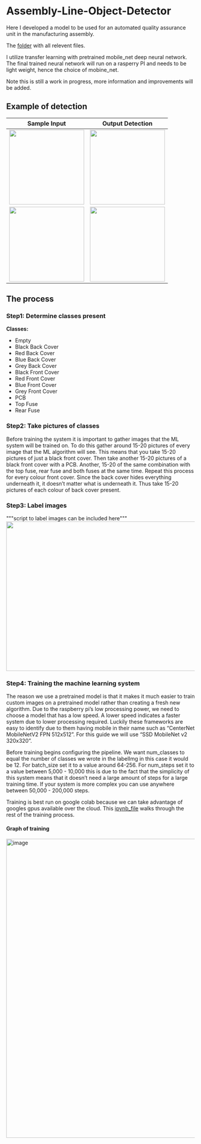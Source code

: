 # Assembly-Line-Object-Detector
Here I developed a model to be used for an automated quality assurance unit in the manufacturing assembly. 

The [folder](https://drive.google.com/drive/folders/1NPSe6jSGzYp8Xd81uxs9kF1o5BPGgz7p?usp=sharing
) with all relevent files.


I utilize transfer learning with pretrained mobile_net deep neural network. The final trained neural network will run on a rasperry PI and needs to be light weight, hence the choice of mobine_net. 

Note this is still a work in progress, more information and improvements will be added.

## Example of detection

| Sample Input        | Output Detection           |
| :---------------------: |:-------------------------:| 
| <img src="https://github.com/AbdulRahmanSilmy/Machine-Assembly-Object-Detector/blob/main/images/input/bluecoverpcbtopfuse_16.jpeg" width="200" height="200" />| <img src="https://github.com/AbdulRahmanSilmy/Machine-Assembly-Object-Detector/blob/main/images/output/download%20(2).png" width="200" height="200" /> | 
| <img src="https://github.com/AbdulRahmanSilmy/Machine-Assembly-Object-Detector/blob/main/images/input/empty_25.jpeg" width="200" height="200" /> | <img src="https://github.com/AbdulRahmanSilmy/Machine-Assembly-Object-Detector/blob/main/images/output/download%20(3).png" width="200" height="200" /> |  


## The process

### Step1: Determine classes present

**Classes:**
-	Empty
-	Black Back Cover
-	Red Back Cover
-	Blue Back Cover
-	Grey Back Cover
-	Black Front Cover
-	Red Front Cover
-	Blue Front Cover
-	Grey Front Cover
-	PCB
-	Top Fuse
-	Rear Fuse

### Step2: Take pictures of classes

Before training the system it is important to gather images that the ML system will be trained on. To do this gather around 15-20 pictures of every image that the ML algorithm will see. This means that you take 15-20 pictures of just a black front cover. Then take another 15-20 pictures of a black front cover with a PCB. Another, 15-20 of the same combination with the top fuse, rear fuse and both fuses at the same time. Repeat this process for every colour front cover. Since the back cover hides everything underneath it, it doesn’t matter what is underneath it. Thus take 15-20 pictures of each colour of back cover present. 

### Step3: Label images
"""script to label images can be included here"""
 <img src="https://user-images.githubusercontent.com/79419793/149260690-0bc37b33-8626-4bf8-b610-5cd8dca9c102.png" width="800" height="400" />

### Step4: Training the machine learning system

The reason we use a pretrained model is that it makes it much easier to train custom images on a pretrained model rather than creating a fresh new algorithm. Due to the raspberry pi’s low processing power, we need to choose a model that has a low speed. A lower speed indicates a faster system due to lower processing required. Luckily these frameworks are easy to identify due to them having mobile in their name such as “CenterNet MobileNetV2 FPN 512x512”. For this guide we will use “SSD MobileNet v2 320x320”. 

Before training begins configuring the pipeline. We want num_classes to equal the number of classes we wrote in the labelImg in this case it would be 12. For batch_size set it to a value around 64-256. For num_steps set it to a value between 5,000 - 10,000 this is due to the fact that the simplicity of this system means that it doesn’t need a large amount of steps for a large training time. If your system is more complex you can use anywhere between 50,000 - 200,000 steps.


Training is best run on google colab because we can take advantage of googles gpus available over the cloud. This [ipynb_file](https://github.com/AbdulRahmanSilmy/Assembly-Line-Object-Detector/blob/main/assembly_line_object_detector.ipynb) walks through the rest of the training process.

#### Graph of training 
<img width="800" alt="image" src="https://user-images.githubusercontent.com/79419793/149263357-2aae6dfb-7ae7-45a4-a063-12485664bca8.png">




